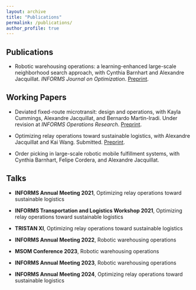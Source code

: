 ```yaml
---
layout: archive
title: "Publications"
permalink: /publications/
author_profile: true
---
```


## Publications

- Robotic warehousing operations: a learning-enhanced large-scale neighborhood search approach, with Cynthia Barnhart and Alexandre Jacquillat. _INFORMS Journal on Optimization_. <a href="https://arxiv.org/abs/2408.16890">Preprint</a>. 


## Working Papers

- Deviated fixed-route microtransit: design and operations, with Kayla Cummings, Alexandre Jacquillat, and Bernardo Martin-Iradi. Under revision at _INFORMS Operations Research_. <a href="https://arxiv.org/pdf/2402.01265">Preprint</a>. 

- Optimizing relay operations toward sustainable logistics, with Alexandre Jacquillat and Kai Wang. Submitted. <a href="https://papers.ssrn.com/sol3/papers.cfm?abstract_id=4241031">Preprint</a>.

- Order picking in large-scale robotic mobile fulfillment systems, with Cynthia Barnhart, Felipe Cordera, and Alexandre Jacquillat.

## Talks

- **INFORMS Annual Meeting 2021**, Optimizing relay operations toward sustainable logistics

- **INFORMS Transportation and Logistics Workshop 2021**, Optimizing relay operations toward sustainable logistics

- **TRISTAN XI**, Optimizing relay operations toward sustainable logistics

- **INFORMS Annual Meeting 2022**, Robotic warehousing operations

- **MSOM Conference 2023**, Robotic warehousing operations

- **INFORMS Annual Meeting 2023**, Robotic warehousing operations

- **INFORMS Annual Meeting 2024**, Optimizing relay operations toward sustainable logistics
